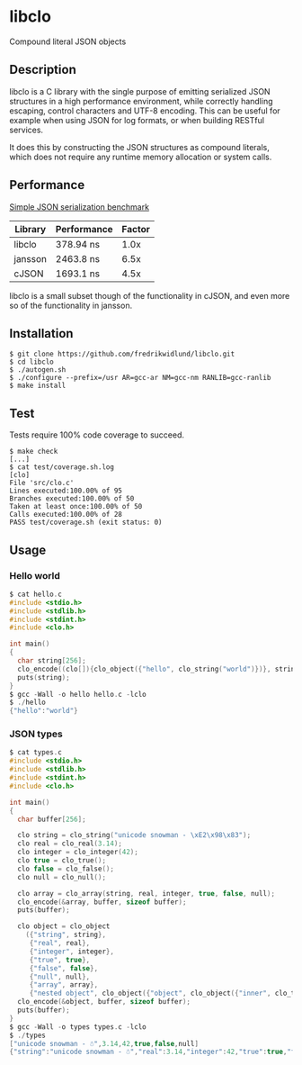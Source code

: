 # libclo

Compound literal JSON objects

## Description

libclo is a C library with the single purpose of emitting serialized JSON structures in a high performance environment, while correctly handling escaping, control characters and UTF-8 encoding. This can be useful for example when using JSON for log formats, or when building RESTful services.

It does this by constructing the JSON structures as compound literals, which does not require any runtime memory allocation or system calls.

## Performance

[Simple JSON serialization benchmark](https://github.com/fredrikwidlund/libclo_benchmark)

| Library | Performance | Factor |
| --- | --- | --- |
| libclo | 378.94 ns | 1.0x |
| jansson | 2463.8 ns | 6.5x |
| cJSON | 1693.1 ns | 4.5x |

libclo is a small subset though of the functionality in cJSON, and even more so of the functionality in jansson.

## Installation
```
$ git clone https://github.com/fredrikwidlund/libclo.git
$ cd libclo
$ ./autogen.sh
$ ./configure --prefix=/usr AR=gcc-ar NM=gcc-nm RANLIB=gcc-ranlib
$ make install
```

## Test
Tests require 100% code coverage to succeed.

```
$ make check
[...]
$ cat test/coverage.sh.log 
[clo]
File 'src/clo.c'
Lines executed:100.00% of 95
Branches executed:100.00% of 50
Taken at least once:100.00% of 50
Calls executed:100.00% of 28
PASS test/coverage.sh (exit status: 0)
```

## Usage

### Hello world
```c
$ cat hello.c
#include <stdio.h>
#include <stdlib.h>
#include <stdint.h>
#include <clo.h>

int main()
{
  char string[256];
  clo_encode((clo[]){clo_object({"hello", clo_string("world")})}, string, sizeof string);
  puts(string);
}
$ gcc -Wall -o hello hello.c -lclo
$ ./hello
{"hello":"world"}
```

### JSON types

```c
$ cat types.c
#include <stdio.h>
#include <stdlib.h>
#include <stdint.h>
#include <clo.h>

int main()
{
  char buffer[256];

  clo string = clo_string("unicode snowman - \xE2\x98\x83");
  clo real = clo_real(3.14);
  clo integer = clo_integer(42);
  clo true = clo_true();
  clo false = clo_false();
  clo null = clo_null();

  clo array = clo_array(string, real, integer, true, false, null);
  clo_encode(&array, buffer, sizeof buffer);
  puts(buffer);

  clo object = clo_object
    ({"string", string},
     {"real", real},
     {"integer", integer},
     {"true", true},
     {"false", false},
     {"null", null},
     {"array", array},
     {"nested object", clo_object({"object", clo_object({"inner", clo_true()})})});
  clo_encode(&object, buffer, sizeof buffer);
  puts(buffer);
}
$ gcc -Wall -o types types.c -lclo
$ ./types 
["unicode snowman - ☃",3.14,42,true,false,null]
{"string":"unicode snowman - ☃","real":3.14,"integer":42,"true":true,"false":false,"null":null,"array":["unicode snowman - ☃",3.14,42,true,false,null],"nested object":{"object":{"inner":true}}}
```

